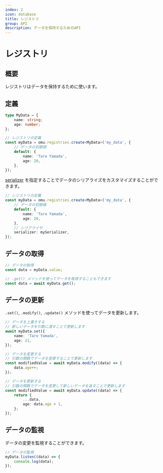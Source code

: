 ```yaml
---
index: 2
icon: database
title: レジストリ
group: API
description: データを保持するためのAPI
---
```


# レジストリ

## 概要

レジストリはデータを保持するために使います。

## 定義

```typescript
type MyData = {
    name: string;
    age: number;
};

// レジストリの定義
const myData = omu.registries.create<MyData>('my_data', {
    // データの初期値
    default: {
        name: 'Taro Yamada',
        age: 20,
    },
});
```

[serializer](%DOCS_ROOT%/4-core-1-serializer) を指定することでデータのシリアライズをカスタマイズすることができます。

```typescript
// レジストリの定義
const myData = omu.registries.create<MyData>('my_data', {
    // データの初期値
    default: {
        name: 'Taro Yamada',
        age: 20,
    },
    // シリアライザ
    serializer: mySerializer,
});
```

## データの取得

```typescript
// データの取得
const data = myData.value;

// .get() メソッドを使ってデータを取得することもできます
const data = await myData.get();
```

## データの更新

`.set()`, `.modify()`, `.update()` メソッドを使ってデータを更新します。

```typescript
// データを上書きする
// 新しいデータを引数に渡すことで更新します
await myData.set({
    name: 'Taro Yamada',
    age: 21,
});

// データを変更する
// 引数の関数でデータを変更することで更新します
const modifiedValue = await myData.modify((data) => {
    data.age++;
});

// データを更新する
// 引数の関数でデータを変更して新しいデータを返すことで更新します
const modifiedValue = await myData.update((data) => {
    return {
        ...data,
        age: data.age + 1,
    };
});
```

## データの監視

データの変更を監視することができます。

```typescript
// データの監視
myData.listen((data) => {
    console.log(data);
});
```
